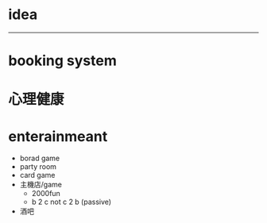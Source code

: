 # idea
***

# booking system 
# 心理健康
# enterainmeant 
  - borad game 
  - party room 
  - card game 
  - 主機店/game
    - 2000fun
    - b 2 c not c 2 b (passive)
  - 酒吧
  
